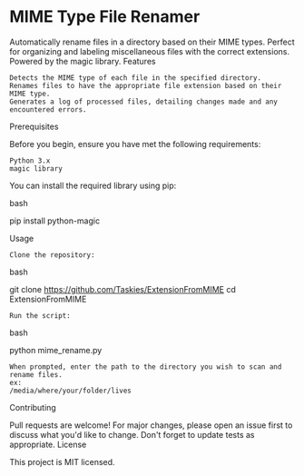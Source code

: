 # MIME Type File Renamer

Automatically rename files in a directory based on their MIME types. Perfect for organizing and labeling miscellaneous files with the correct extensions. Powered by the magic library.
Features

    Detects the MIME type of each file in the specified directory.
    Renames files to have the appropriate file extension based on their MIME type.
    Generates a log of processed files, detailing changes made and any encountered errors.

Prerequisites

Before you begin, ensure you have met the following requirements:

    Python 3.x
    magic library

You can install the required library using pip:

bash

pip install python-magic

Usage

    Clone the repository:

bash

git clone https://github.com/Taskies/ExtensionFromMIME
cd ExtensionFromMIME

    Run the script:

bash

python mime_rename.py

    When prompted, enter the path to the directory you wish to scan and rename files.
    ex: 
    /media/where/your/folder/lives

Contributing

Pull requests are welcome! For major changes, please open an issue first to discuss what you'd like to change. Don't forget to update tests as appropriate.
License

This project is MIT licensed.

